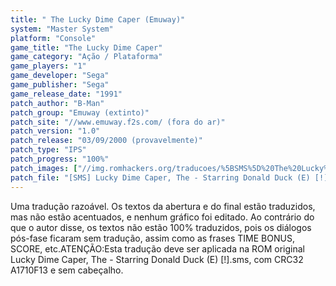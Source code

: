 ```yaml
---
title: " The Lucky Dime Caper (Emuway)"
system: "Master System"
platform: "Console"
game_title: "The Lucky Dime Caper"
game_category: "Ação / Plataforma"
game_players: "1"
game_developer: "Sega"
game_publisher: "Sega"
game_release_date: "1991"
patch_author: "B-Man"
patch_group: "Emuway (extinto)"
patch_site: "//www.emuway.f2s.com/ (fora do ar)"
patch_version: "1.0"
patch_release: "03/09/2000 (provavelmente)"
patch_type: "IPS"
patch_progress: "100%"
patch_images: ["//img.romhackers.org/traducoes/%5BSMS%5D%20The%20Lucky%20Dime%20Caper%20-%20Emuway%20-%201.png","//img.romhackers.org/traducoes/%5BSMS%5D%20The%20Lucky%20Dime%20Caper%20-%20Emuway%20-%202.png","//img.romhackers.org/traducoes/%5BSMS%5D%20The%20Lucky%20Dime%20Caper%20-%20Emuway%20-%203.png"]
patch_file: "[SMS] Lucky Dime Caper, The - Starring Donald Duck (E) [!] [T-BR] [T-B-Man G-Emuway] [V-1.0 P-100% A-2000].zip"
---
```

Uma tradução razoável. Os textos da abertura e do final estão traduzidos, mas não estão acentuados, e nenhum gráfico foi editado. Ao contrário do que o autor disse, os textos não estão 100% traduzidos, pois os diálogos pós-fase ficaram sem tradução, assim como as frases TIME BONUS, SCORE, etc.ATENÇÃO:Esta tradução deve ser aplicada na ROM original Lucky Dime Caper, The - Starring Donald Duck (E) [!].sms, com CRC32 A1710F13 e sem cabeçalho.